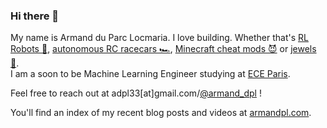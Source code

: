 ### Hi there 👋

My name is Armand du Parc Locmaria. I love building. Whether that's [RL Robots 🤖](https://github.com/Armandpl/furuta), [autonomous RC racecars 🏎️](https://github.com/Armandpl/wandb-jetracer), [Minecraft cheat mods 😈](https://armandpl.com/projects/cng-mods) or [jewels 💍](https://www.youtube.com/watch?v=Phko7W1RhAA).    
I am a soon to be Machine Learning Engineer studying at [ECE Paris](https://www.ece.fr/ecole-ingenieur/).

Feel free to reach out at adpl33[at]gmail.com/[@armand_dpl](https://twitter.com/armand_dpl) !

You'll find an index of my recent blog posts and videos at [armandpl.com](https://armandpl.com).

<!--
**Armandpl/armandpl** is a ✨ _special_ ✨ repository because its `README.md` (this file) appears on your GitHub profile.

Here are some ideas to get you started:

- 🔭 I’m currently working on ...
- 🌱 I’m currently learning ...
- 👯 I’m looking to collaborate on ...
- 🤔 I’m looking for help with ...
- 💬 Ask me about ...
- 📫 How to reach me: ...
- 😄 Pronouns: ...
- ⚡ Fun fact: ...
-->
